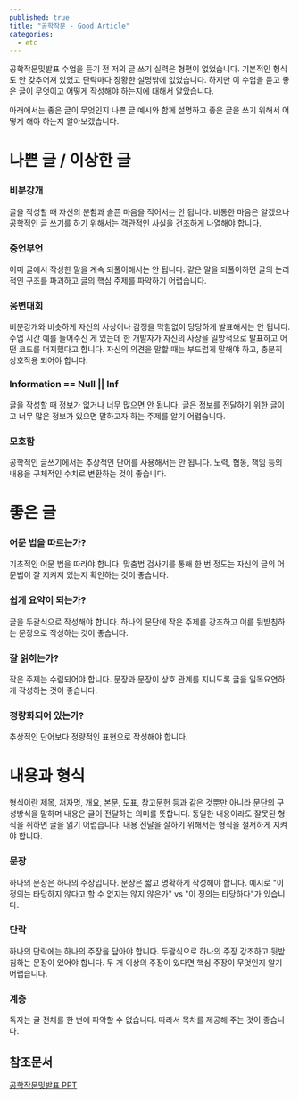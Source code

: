 ```yaml
---
published: true
title: "공학작문 - Good Article"
categories:
  - etc
---
```


공학작문및발표 수업을 듣기 전 저의 글 쓰기 실력은 형편이 없었습니다. 기본적인 형식도 안 갖추어져 있었고 단락마다 장황한 설명밖에 없었습니다. 하지만 이 수업을 듣고 좋은 글이 무엇이고 어떻게 작성해야 하는지에 대해서 알았습니다.

아래에서는 좋은 글이 무엇인지 나쁜 글 예시와 함께 설명하고 좋은 글을 쓰기 위해서 어떻게 해야 하는지 알아보겠습니다.





# 나쁜 글 / 이상한 글

### 비분강개
글을 작성할 때 자신의 분함과 슬픈 마음을 적어서는 안 됩니다. 비통한 마음은 알겠으나 공학적인 글 쓰기를 하기 위해서는 객관적인 사실을 건조하게 나열해야 합니다.

### 중언부언
이미 글에서 작성한 말을 계속 되풀이해서는 안 됩니다. 같은 말을 되풀이하면 글의 논리적인 구조를 파괴하고 글의 핵심 주제를 파악하기 어렵습니다.

### 웅변대회
비분강개와 비슷하게 자신의 사상이나 감정을 막힘없이 당당하게 발표해서는 안 됩니다. 수업 시간 예를 들어주신 게 있는데 한 개발자가 자신의 사상을 일방적으로 발표하고 어떤 코드를 머지했다고 합니다. 자신의 의견을 말할 때는 부드럽게 말해야 하고, 충분히 상호작용 되어야 합니다.

### Information == Null || Inf 
글을 작성할 때 정보가 없거나 너무 많으면 안 됩니다. 글은 정보를 전달하기 위한 글이고 너무 많은 정보가 있으면 말하고자 하는 주제를 알기 어렵습니다.

### 모호함
공학적인 글쓰기에서는 추상적인 단어를 사용해서는 안 됩니다. 노력, 협동, 책임 등의 내용을 구체적인 수치로 변환하는 것이 좋습니다.






# 좋은 글

### 어문 법을 따르는가?
기초적인 어문 법을 따라야 합니다. 맞춤법 검사기를 통해 한 번 정도는 자신의 글의 어문법이 잘 지켜져 있는지 확인하는 것이 좋습니다.

### 쉽게 요약이 되는가?
글을 두괄식으로 작성해야 합니다. 하나의 문단에 작은 주제를 강조하고 이를 뒷받침하는 문장으로 작성하는 것이 좋습니다.

### 잘 읽히는가?
작은 주제는 수렴되어야 합니다. 문장과 문장이 상호 관계를 지니도록 글을 일목요연하게 작성하는 것이 좋습니다.

### 정량화되어 있는가?
추상적인 단어보다 정량적인 표현으로 작성해야 합니다. 





# 내용과 형식
형식이란 제목, 저자명, 개요, 본문, 도표, 참고문헌 등과 같은 것뿐만 아니라 문단의 구성방식을 말하며 내용은 글이 전달하는 의미를 뜻합니다. 동일한 내용이라도 잘못된 형식을 취하면 글을 읽기 어렵습니다. 내용 전달을 잘하기 위해서는 형식을 철저하게 지켜야 합니다.

### 문장
하나의 문장은 하나의 주장입니다. 문장은 짧고 명확하게 작성해야 합니다. 예시로 "이 정의는 타당하지 않다고 할 수 없지는 않지 않은가" vs "이 정의는 타당하다"가 있습니다. 

### 단락
하나의 단락에는 하나의 주장을 담아야 합니다. 두괄식으로 하나의 주장 강조하고 뒷받침하는 문장이 있어야 합니다. 두 개 이상의 주장이 있다면 핵심 주장이 무엇인지 알기 어렵습니다.

### 계층
독자는 글 전체를 한 번에 파악할 수 없습니다. 따라서 목차를 제공해 주는 것이 좋습니다.


## 참조문서
[공학작문및발표 PPT](https://docs.google.com/presentation/d/1mLSKbYj7I9K_570BG4pzjRvk4R3QA2G6q5caNvKHQ38/edit#slide=id.p1)